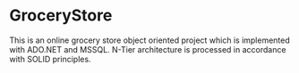 # GroceryStore
This is an online grocery store object oriented project which is implemented with ADO.NET and MSSQL. 
N-Tier architecture is processed in accordance with SOLID principles. 
